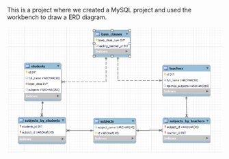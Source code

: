 This is a project where we created a MySQL project and used the workbench to draw a ERD diagram.

![screenshot](./scrnsht.png)
